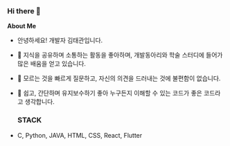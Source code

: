 ### Hi there 👋

**About Me** 
  
- 안녕하세요! 개발자 김태관입니다.

- 🔭 지식을 공유하며 소통하는 활동을 좋아하며, 개발동아리와 학술 스터디에 들어가 많은 배움을 얻고 있습니다.
- 🌱 모르는 것을 빠르게 질문하고, 자신의 의견을 드러내는 것에 불편함이 없습니다.
- 👯 쉽고, 간단하며 유지보수하기 좋아 누구든지 이해할 수 있는 코드가 좋은 코드라고 생각합니다.

  ### STACK
- C, Python, JAVA, HTML, CSS, React, Flutter
